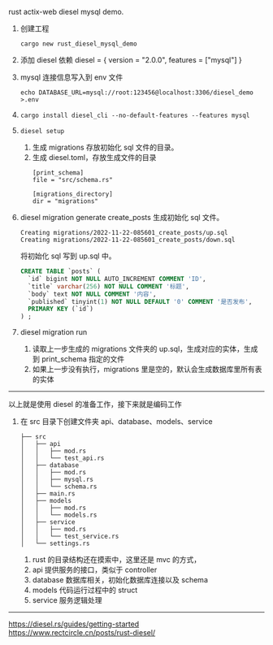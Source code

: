 rust actix-web diesel mysql demo.

1. 创建工程
    ```
    cargo new rust_diesel_mysql_demo
    ```
1. 添加 diesel 依赖
   diesel = { version = "2.0.0", features = ["mysql"] }
2. mysql 连接信息写入到 env 文件
    ```
    echo DATABASE_URL=mysql://root:123456@localhost:3306/diesel_demo >.env
    ```

4. `cargo install diesel_cli --no-default-features --features mysql`
5. `diesel setup`
   1. 生成 migrations 存放初始化 sql 文件的目录。
   2. 生成 diesel.toml，存放生成文件的目录
       ```
       [print_schema]
       file = "src/schema.rs"
       
       [migrations_directory]
       dir = "migrations"
       ```
3. diesel migration generate create_posts
   生成初始化 sql 文件。
    ```
    Creating migrations/2022-11-22-085601_create_posts/up.sql
    Creating migrations/2022-11-22-085601_create_posts/down.sql
    ```
   将初始化 sql 写到 up.sql 中。
    ```sql
    CREATE TABLE `posts` (
      `id` bigint NOT NULL AUTO_INCREMENT COMMENT 'ID',
      `title` varchar(256) NOT NULL COMMENT '标题',
      `body` text NOT NULL COMMENT '内容',
      `published` tinyint(1) NOT NULL DEFAULT '0' COMMENT '是否发布',
      PRIMARY KEY (`id`)
    ) ;
    ```
1. diesel migration run
   1. 读取上一步生成的 migrations 文件夹的 up.sql，生成对应的实体，生成到 print_schema 指定的文件
   2. 如果上一步没有执行，migrations 里是空的，默认会生成数据库里所有表的实体

---

以上就是使用 diesel 的准备工作，接下来就是编码工作

1. 在 src 目录下创建文件夹 api、database、models、service
    ```
    ├── src
    │   ├── api
    │   │   ├── mod.rs
    │   │   └── test_api.rs
    │   ├── database
    │   │   ├── mod.rs
    │   │   ├── mysql.rs
    │   │   └── schema.rs
    │   ├── main.rs
    │   ├── models
    │   │   ├── mod.rs
    │   │   └── models.rs
    │   ├── service
    │   │   ├── mod.rs
    │   │   └── test_service.rs
    │   └── settings.rs
    ```

   1. rust 的目录结构还在摸索中，这里还是 mvc 的方式，
   2. api 提供服务的接口，类似于 controller
   3. database 数据库相关，初始化数据库连接以及 schema
   4. models 代码运行过程中的 struct
   5. service 服务逻辑处理

   

---

https://diesel.rs/guides/getting-started
https://www.rectcircle.cn/posts/rust-diesel/

